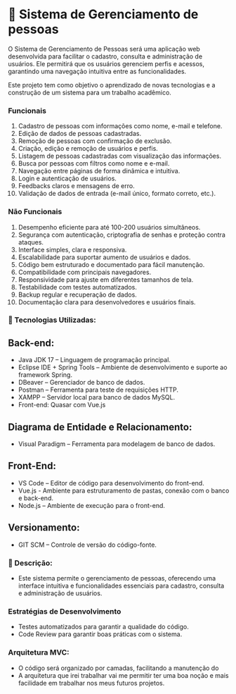 # 📌 Sistema de Gerenciamento de pessoas
O Sistema de Gerenciamento de Pessoas será uma aplicação web desenvolvida para facilitar o cadastro, consulta e administração de usuários. Ele permitirá que os usuários gerenciem perfis e acessos, garantindo uma navegação intuitiva entre as funcionalidades.

Este projeto tem como objetivo o aprendizado de novas tecnologias e a construção de um sistema para um trabalho acadêmico.

### Funcionais

1. Cadastro de pessoas com informações como nome, e-mail e telefone.
2. Edição de dados de pessoas cadastradas.
3. Remoção de pessoas com confirmação de exclusão.
4. Criação, edição e remoção de usuários e perfis.
5. Listagem de pessoas cadastradas com visualização das informações.
6. Busca por pessoas com filtros como nome e e-mail.
7. Navegação entre páginas de forma dinâmica e intuitiva.
8. Login e autenticação de usuários.
9. Feedbacks claros e mensagens de erro.
10. Validação de dados de entrada (e-mail único, formato correto, etc.).

### Não Funcionais

1. Desempenho eficiente para até 100-200 usuários simultâneos.
2. Segurança com autenticação, criptografia de senhas e proteção contra ataques.
3. Interface simples, clara e responsiva.
4. Escalabilidade para suportar aumento de usuários e dados.
5. Código bem estruturado e documentado para fácil manutenção.
6. Compatibilidade com principais navegadores.
7. Responsividade para ajuste em diferentes tamanhos de tela.
8. Testabilidade com testes automatizados.
9. Backup regular e recuperação de dados.
10. Documentação clara para desenvolvedores e usuários finais.

### 🚀 Tecnologias Utilizadas:

## Back-end: 

- Java JDK 17 – Linguagem de programação principal.
- Eclipse IDE + Spring Tools – Ambiente de desenvolvimento e suporte ao framework Spring.
- DBeaver – Gerenciador de banco de dados.
- Postman – Ferramenta para teste de requisições HTTP.
- XAMPP – Servidor local para banco de dados MySQL.
- Front-end: Quasar com Vue.js

## Diagrama de Entidade e Relacionamento:

- Visual Paradigm – Ferramenta para modelagem de banco de dados.

## Front-End:

- VS Code – Editor de código para desenvolvimento do front-end.
- Vue.js - Ambiente para estruturamento de pastas, conexão com o banco e back-end.
- Node.js – Ambiente de execução para o front-end.

## Versionamento:

- GIT SCM – Controle de versão do código-fonte.

### 📝 Descrição:

- Este sistema permite o gerenciamento de pessoas, oferecendo uma interface intuitiva e funcionalidades essenciais para cadastro, consulta e administração de usuários.

### Estratégias de Desenvolvimento

- Testes automatizados para garantir a qualidade do código.
- Code Review para garantir boas práticas com o sistema.

### Arquitetura MVC:

- O código será organizado por camadas, facilitando a manutenção do
- A arquitetura que irei trabalhar vai me permitir ter uma boa noção e mais facilidade em trabalhar nos meus futuros projetos.
